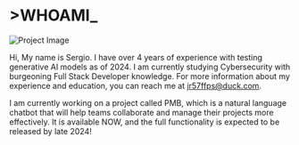# >WHOAMI_

![Project Image](https://myamber.cloud/life/v1/file?query=%7B%22token%22:%22a4b0d92e5b275005977eaecba5648b2%22,%22root%22:%22cloud%22,%22path%22:%22%2Fshared-to%2Fab7d4058-65157d7f%22%7D)

Hi, My name is Sergio. I have over 4 years of experience with testing generative AI models as of 2024. I am currently studying Cybersecurity with burgeoning Full Stack Developer knowledge. For more information about my experience and education, you can reach me at jr57ffps@duck.com.

I am currently working on a project called PMB, which is a natural language chatbot that will help teams collaborate and manage their projects more effectively. It is available NOW, and the full functionality is expected to be released by late 2024!
<!--
**Sknow1112/Sknow1112** is a ✨ _special_ ✨ repository because its `README.md` (this file) appears on your GitHub profile.

Here are some ideas to get you started:

- 🔭 I’m currently working on ...
- 🌱 I’m currently learning ...
- 👯 I’m looking to collaborate on ...
- 🤔 I’m looking for help with ...
- 💬 Ask me about ...
- 📫 How to reach me: ...
- 😄 Pronouns: ...
- ⚡ Fun fact: ...
-->
